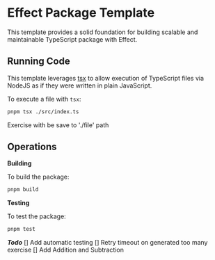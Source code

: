 # Effect Package Template

This template provides a solid foundation for building scalable and maintainable TypeScript package with Effect. 

## Running Code

This template leverages [tsx](https://tsx.is) to allow execution of TypeScript files via NodeJS as if they were written in plain JavaScript.

To execute a file with `tsx`:

```sh
pnpm tsx ./src/index.ts
```

Exercise with be save to './file' path

## Operations

**Building**

To build the package:

```sh
pnpm build
```

**Testing**

To test the package:

```sh
pnpm test
```

***Todo***
[] Add automatic testing
[] Retry timeout on generated too many exercise
[] Add Addition and Subtraction